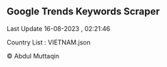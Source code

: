 

## Google Trends Keywords Scraper 
 
Last Update 16-08-2023 , 02:21:46

Country List :
VIETNAM.json



© Abdul Muttaqin 
